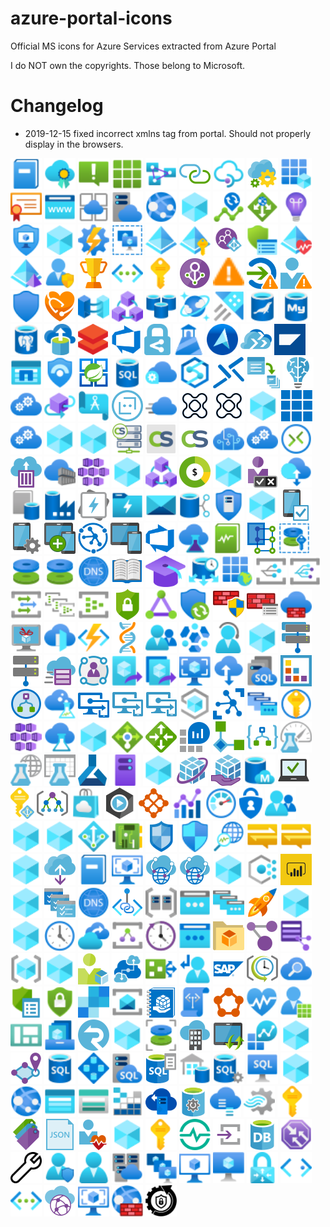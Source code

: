 # azure-portal-icons
Official MS icons for Azure Services extracted from Azure Portal

I do NOT own the copyrights. Those belong to Microsoft.

# Changelog

- 2019-12-15 fixed incorrect xmlns tag from portal. Should not properly display in the browsers.

<div>
<img title='Activity log.svg' src='icons\Activity log.svg' height='50'/>
<img title='Advisor.svg' src='icons\Advisor.svg' height='50'/>
<img title='Alerts.svg' src='icons\Alerts.svg' height='50'/>
<img title='All resources.svg' src='icons\All resources.svg' height='50'/>
<img title='Analysis Services.svg' src='icons\Analysis Services.svg' height='50'/>
<img title='API Connections.svg' src='icons\API Connections.svg' height='50'/>
<img title='API Management services.svg' src='icons\API Management services.svg' height='50'/>
<img title='App Configuration.svg' src='icons\App Configuration.svg' height='50'/>
<img title='App registrations.svg' src='icons\App registrations.svg' height='50'/>
<img title='App Service Certificates.svg' src='icons\App Service Certificates.svg' height='50'/>
<img title='App Service Domains.svg' src='icons\App Service Domains.svg' height='50'/>
<img title='App Service Environments.svg' src='icons\App Service Environments.svg' height='50'/>
<img title='App Service plans.svg' src='icons\App Service plans.svg' height='50'/>
<img title='App Services.svg' src='icons\App Services.svg' height='50'/>
<img title='AppDynamics.svg' src='icons\AppDynamics.svg' height='50'/>
<img title='Application Change Analysis.svg' src='icons\Application Change Analysis.svg' height='50'/>
<img title='Application Gateways.svg' src='icons\Application Gateways.svg' height='50'/>
<img title='Application Insights.svg' src='icons\Application Insights.svg' height='50'/>
<img title='Application security groups.svg' src='icons\Application security groups.svg' height='50'/>
<img title='Aspera Server On Demand.svg' src='icons\Aspera Server On Demand.svg' height='50'/>
<img title='Automation Accounts.svg' src='icons\Automation Accounts.svg' height='50'/>
<img title='Availability sets.svg' src='icons\Availability sets.svg' height='50'/>
<img title='Azure Active Directory.svg' src='icons\Azure Active Directory.svg' height='50'/>
<img title='Azure AD Authentication methods.svg' src='icons\Azure AD Authentication methods.svg' height='50'/>
<img title='Azure AD B2C.svg' src='icons\Azure AD B2C.svg' height='50'/>
<img title='Azure AD Conditional Access.svg' src='icons\Azure AD Conditional Access.svg' height='50'/>
<img title='Azure AD Connect Health.svg' src='icons\Azure AD Connect Health.svg' height='50'/>
<img title='Azure AD Domain Services.svg' src='icons\Azure AD Domain Services.svg' height='50'/>
<img title='Azure AD Identity Protection.svg' src='icons\Azure AD Identity Protection.svg' height='50'/>
<img title='Azure AD Identity Secure Score.svg' src='icons\Azure AD Identity Secure Score.svg' height='50'/>
<img title='Azure AD Named locations.svg' src='icons\Azure AD Named locations.svg' height='50'/>
<img title='Azure AD Password protection.svg' src='icons\Azure AD Password protection.svg' height='50'/>
<img title='Azure AD Privileged Identity Management.svg' src='icons\Azure AD Privileged Identity Management.svg' height='50'/>
<img title='Azure AD Risk detections.svg' src='icons\Azure AD Risk detections.svg' height='50'/>
<img title='Azure AD Risky sign-ins.svg' src='icons\Azure AD Risky sign-ins.svg' height='50'/>
<img title='Azure AD Risky users.svg' src='icons\Azure AD Risky users.svg' height='50'/>
<img title='Azure AD Security.svg' src='icons\Azure AD Security.svg' height='50'/>
<img title='Azure API for FHIR.svg' src='icons\Azure API for FHIR.svg' height='50'/>
<img title='Azure Arc.svg' src='icons\Azure Arc.svg' height='50'/>
<img title='Azure Blockchain Service.svg' src='icons\Azure Blockchain Service.svg' height='50'/>
<img title='Azure Cache for Redis.svg' src='icons\Azure Cache for Redis.svg' height='50'/>
<img title='Azure Cosmos DB.svg' src='icons\Azure Cosmos DB.svg' height='50'/>
<img title='Azure Data Explorer Clusters.svg' src='icons\Azure Data Explorer Clusters.svg' height='50'/>
<img title='Azure Database for MariaDB servers.svg' src='icons\Azure Database for MariaDB servers.svg' height='50'/>
<img title='Azure Database for MySQL servers.svg' src='icons\Azure Database for MySQL servers.svg' height='50'/>
<img title='Azure Database for PostgreSQL servers.svg' src='icons\Azure Database for PostgreSQL servers.svg' height='50'/>
<img title='Azure Database Migration Services.svg' src='icons\Azure Database Migration Services.svg' height='50'/>
<img title='Azure Databricks.svg' src='icons\Azure Databricks.svg' height='50'/>
<img title='Azure DevOps.svg' src='icons\Azure DevOps.svg' height='50'/>
<img title='Azure Information Protection.svg' src='icons\Azure Information Protection.svg' height='50'/>
<img title='Azure Lighthouse.svg' src='icons\Azure Lighthouse.svg' height='50'/>
<img title='Azure Maps Accounts.svg' src='icons\Azure Maps Accounts.svg' height='50'/>
<img title='Azure Migrate.svg' src='icons\Azure Migrate.svg' height='50'/>
<img title='Azure Monitors for SAP Solutions.svg' src='icons\Azure Monitors for SAP Solutions.svg' height='50'/>
<img title='Azure NetApp Files.svg' src='icons\Azure NetApp Files.svg' height='50'/>
<img title='Azure Sentinel.svg' src='icons\Azure Sentinel.svg' height='50'/>
<img title='Azure Spring Cloud.svg' src='icons\Azure Spring Cloud.svg' height='50'/>
<img title='Azure SQL.svg' src='icons\Azure SQL.svg' height='50'/>
<img title='Azure Stack Edge _ Data Box Gateway.svg' src='icons\Azure Stack Edge _ Data Box Gateway.svg' height='50'/>
<img title='Azure Synapse Analytics (formerly SQL DW).svg' src='icons\Azure Synapse Analytics (formerly SQL DW).svg' height='50'/>
<img title='Bastions.svg' src='icons\Bastions.svg' height='50'/>
<img title='Batch accounts.svg' src='icons\Batch accounts.svg' height='50'/>
<img title='Batch AI.svg' src='icons\Batch AI.svg' height='50'/>
<img title='Bing Maps API for Enterprise.svg' src='icons\Bing Maps API for Enterprise.svg' height='50'/>
<img title='Blockchain Data Manager.svg' src='icons\Blockchain Data Manager.svg' height='50'/>
<img title='Blueprints.svg' src='icons\Blueprints.svg' height='50'/>
<img title='Bot Services.svg' src='icons\Bot Services.svg' height='50'/>
<img title='CDN profiles.svg' src='icons\CDN profiles.svg' height='50'/>
<img title='Citrix Virtual Apps Essentials.svg' src='icons\Citrix Virtual Apps Essentials.svg' height='50'/>
<img title='Citrix Virtual Desktops Essentials.svg' src='icons\Citrix Virtual Desktops Essentials.svg' height='50'/>
<img title='Classic Dev Services.svg' src='icons\Classic Dev Services.svg' height='50'/>
<img title='Client apps.svg' src='icons\Client apps.svg' height='50'/>
<img title='Cloud services (classic).svg' src='icons\Cloud services (classic).svg' height='50'/>
<img title='CloudAMQP.svg' src='icons\CloudAMQP.svg' height='50'/>
<img title='CloudMonix.svg' src='icons\CloudMonix.svg' height='50'/>
<img title='CloudSimple Nodes.svg' src='icons\CloudSimple Nodes.svg' height='50'/>
<img title='CloudSimple Services.svg' src='icons\CloudSimple Services.svg' height='50'/>
<img title='CloudSimple Virtual Machines.svg' src='icons\CloudSimple Virtual Machines.svg' height='50'/>
<img title='Cognitive Services.svg' src='icons\Cognitive Services.svg' height='50'/>
<img title='Connected Cache Resources.svg' src='icons\Connected Cache Resources.svg' height='50'/>
<img title='Connections.svg' src='icons\Connections.svg' height='50'/>
<img title='Container instances.svg' src='icons\Container instances.svg' height='50'/>
<img title='Container registries.svg' src='icons\Container registries.svg' height='50'/>
<img title='Container services (deprecated).svg' src='icons\Container services (deprecated).svg' height='50'/>
<img title='Content Moderator.svg' src='icons\Content Moderator.svg' height='50'/>
<img title='Corda.svg' src='icons\Corda.svg' height='50'/>
<img title='Cost Management + Billing.svg' src='icons\Cost Management + Billing.svg' height='50'/>
<img title='Crypteron.svg' src='icons\Crypteron.svg' height='50'/>
<img title='Customer Lockbox for Microsoft Azure.svg' src='icons\Customer Lockbox for Microsoft Azure.svg' height='50'/>
<img title='Data Box.svg' src='icons\Data Box.svg' height='50'/>
<img title='Data Catalog.svg' src='icons\Data Catalog.svg' height='50'/>
<img title='Data factories.svg' src='icons\Data factories.svg' height='50'/>
<img title='Data Lake Analytics.svg' src='icons\Data Lake Analytics.svg' height='50'/>
<img title='Data Lake Storage Gen1.svg' src='icons\Data Lake Storage Gen1.svg' height='50'/>
<img title='Data Share Invitations.svg' src='icons\Data Share Invitations.svg' height='50'/>
<img title='Data Shares.svg' src='icons\Data Shares.svg' height='50'/>
<img title='DDoS protection plans.svg' src='icons\DDoS protection plans.svg' height='50'/>
<img title='Deep Security SaaS.svg' src='icons\Deep Security SaaS.svg' height='50'/>
<img title='Device compliance.svg' src='icons\Device compliance.svg' height='50'/>
<img title='Device configuration.svg' src='icons\Device configuration.svg' height='50'/>
<img title='Device enrollment.svg' src='icons\Device enrollment.svg' height='50'/>
<img title='Device Provisioning Services.svg' src='icons\Device Provisioning Services.svg' height='50'/>
<img title='Devices.svg' src='icons\Devices.svg' height='50'/>
<img title='DevOps Projects.svg' src='icons\DevOps Projects.svg' height='50'/>
<img title='DevTest Labs.svg' src='icons\DevTest Labs.svg' height='50'/>
<img title='Diagnostics settings.svg' src='icons\Diagnostics settings.svg' height='50'/>
<img title='Digital Twins.svg' src='icons\Digital Twins.svg' height='50'/>
<img title='Disk Encryption Sets.svg' src='icons\Disk Encryption Sets.svg' height='50'/>
<img title='Disks (classic).svg' src='icons\Disks (classic).svg' height='50'/>
<img title='Disks.svg' src='icons\Disks.svg' height='50'/>
<img title='DNS zones.svg' src='icons\DNS zones.svg' height='50'/>
<img title='eBooks.svg' src='icons\eBooks.svg' height='50'/>
<img title='Education.svg' src='icons\Education.svg' height='50'/>
<img title='Elastic Job agents.svg' src='icons\Elastic Job agents.svg' height='50'/>
<img title='Enterprise applications.svg' src='icons\Enterprise applications.svg' height='50'/>
<img title='Event Grid Domains.svg' src='icons\Event Grid Domains.svg' height='50'/>
<img title='Event Grid Subscriptions.svg' src='icons\Event Grid Subscriptions.svg' height='50'/>
<img title='Event Grid Topics.svg' src='icons\Event Grid Topics.svg' height='50'/>
<img title='Event Hubs Clusters.svg' src='icons\Event Hubs Clusters.svg' height='50'/>
<img title='Event Hubs.svg' src='icons\Event Hubs.svg' height='50'/>
<img title='Exchange access.svg' src='icons\Exchange access.svg' height='50'/>
<img title='ExpressRoute circuits.svg' src='icons\ExpressRoute circuits.svg' height='50'/>
<img title='Extended Security Updates.svg' src='icons\Extended Security Updates.svg' height='50'/>
<img title='Firewall Manager.svg' src='icons\Firewall Manager.svg' height='50'/>
<img title='Firewall Policies.svg' src='icons\Firewall Policies.svg' height='50'/>
<img title='Firewalls.svg' src='icons\Firewalls.svg' height='50'/>
<img title='Free services.svg' src='icons\Free services.svg' height='50'/>
<img title='Front Doors.svg' src='icons\Front Doors.svg' height='50'/>
<img title='Function App.svg' src='icons\Function App.svg' height='50'/>
<img title='Genomics accounts.svg' src='icons\Genomics accounts.svg' height='50'/>
<img title='Groups.svg' src='icons\Groups.svg' height='50'/>
<img title='HDInsight clusters.svg' src='icons\HDInsight clusters.svg' height='50'/>
<img title='Help + support.svg' src='icons\Help + support.svg' height='50'/>
<img title='Hive Streaming.svg' src='icons\Hive Streaming.svg' height='50'/>
<img title='Host groups.svg' src='icons\Host groups.svg' height='50'/>
<img title='Hosts.svg' src='icons\Hosts.svg' height='50'/>
<img title='HPC caches.svg' src='icons\HPC caches.svg' height='50'/>
<img title='Identity Governance.svg' src='icons\Identity Governance.svg' height='50'/>
<img title='Image definitions.svg' src='icons\Image definitions.svg' height='50'/>
<img title='Image versions.svg' src='icons\Image versions.svg' height='50'/>
<img title='Images.svg' src='icons\Images.svg' height='50'/>
<img title='Import_export jobs.svg' src='icons\Import_export jobs.svg' height='50'/>
<img title='Instance pools.svg' src='icons\Instance pools.svg' height='50'/>
<img title='Integration accounts.svg' src='icons\Integration accounts.svg' height='50'/>
<img title='Integration Service Environments.svg' src='icons\Integration Service Environments.svg' height='50'/>
<img title='Internet Analyzer profiles.svg' src='icons\Internet Analyzer profiles.svg' height='50'/>
<img title='Intune App Protection.svg' src='icons\Intune App Protection.svg' height='50'/>
<img title='Intune for Education.svg' src='icons\Intune for Education.svg' height='50'/>
<img title='Intune.svg' src='icons\Intune.svg' height='50'/>
<img title='IoT Central Applications.svg' src='icons\IoT Central Applications.svg' height='50'/>
<img title='IoT Hub.svg' src='icons\IoT Hub.svg' height='50'/>
<img title='IP Groups.svg' src='icons\IP Groups.svg' height='50'/>
<img title='Key vaults.svg' src='icons\Key vaults.svg' height='50'/>
<img title='Kubernetes services.svg' src='icons\Kubernetes services.svg' height='50'/>
<img title='Lab Services.svg' src='icons\Lab Services.svg' height='50'/>
<img title='LiveArena Broadcast.svg' src='icons\LiveArena Broadcast.svg' height='50'/>
<img title='Load balancers.svg' src='icons\Load balancers.svg' height='50'/>
<img title='Local network gateways.svg' src='icons\Local network gateways.svg' height='50'/>
<img title='Log Analytics workspaces.svg' src='icons\Log Analytics workspaces.svg' height='50'/>
<img title='Logic Apps Custom Connector.svg' src='icons\Logic Apps Custom Connector.svg' height='50'/>
<img title='Logic Apps.svg' src='icons\Logic Apps.svg' height='50'/>
<img title='Machine Learning Studio (classic) web service plans.svg' src='icons\Machine Learning Studio (classic) web service plans.svg' height='50'/>
<img title='Machine Learning Studio (classic) web services.svg' src='icons\Machine Learning Studio (classic) web services.svg' height='50'/>
<img title='Machine Learning Studio (classic) workspaces.svg' src='icons\Machine Learning Studio (classic) workspaces.svg' height='50'/>
<img title='Machine Learning.svg' src='icons\Machine Learning.svg' height='50'/>
<img title='Machines - Azure Arc.svg' src='icons\Machines - Azure Arc.svg' height='50'/>
<img title='Mailjet Email Service.svg' src='icons\Mailjet Email Service.svg' height='50'/>
<img title='Managed applications center (preview).svg' src='icons\Managed applications center (preview).svg' height='50'/>
<img title='Managed applications.svg' src='icons\Managed applications.svg' height='50'/>
<img title='Managed databases.svg' src='icons\Managed databases.svg' height='50'/>
<img title='Managed Desktop.svg' src='icons\Managed Desktop.svg' height='50'/>
<img title='Managed Identities.svg' src='icons\Managed Identities.svg' height='50'/>
<img title='Management groups.svg' src='icons\Management groups.svg' height='50'/>
<img title='Marketplace.svg' src='icons\Marketplace.svg' height='50'/>
<img title='Media Services.svg' src='icons\Media Services.svg' height='50'/>
<img title='Mesh applications.svg' src='icons\Mesh applications.svg' height='50'/>
<img title='Metrics.svg' src='icons\Metrics.svg' height='50'/>
<img title='Monitor.svg' src='icons\Monitor.svg' height='50'/>
<img title='Multi-Factor Authentication.svg' src='icons\Multi-Factor Authentication.svg' height='50'/>
<img title='My customers.svg' src='icons\My customers.svg' height='50'/>
<img title='MyCloudIT - Azure Desktop Hosting.svg' src='icons\MyCloudIT - Azure Desktop Hosting.svg' height='50'/>
<img title='MyGet - Hosted NuGet, NPM, Bower and Vsix.svg' src='icons\MyGet - Hosted NuGet, NPM, Bower and Vsix.svg' height='50'/>
<img title='NAT gateways.svg' src='icons\NAT gateways.svg' height='50'/>
<img title='Network interfaces.svg' src='icons\Network interfaces.svg' height='50'/>
<img title='Network security groups (classic).svg' src='icons\Network security groups (classic).svg' height='50'/>
<img title='Network security groups.svg' src='icons\Network security groups.svg' height='50'/>
<img title='Network Watcher.svg' src='icons\Network Watcher.svg' height='50'/>
<img title='Notification Hub Namespaces.svg' src='icons\Notification Hub Namespaces.svg' height='50'/>
<img title='Notification Hubs.svg' src='icons\Notification Hubs.svg' height='50'/>
<img title='nuu_bit CDN.svg' src='icons\nuu_bit CDN.svg' height='50'/>
<img title='On-premises Data Gateways.svg' src='icons\On-premises Data Gateways.svg' height='50'/>
<img title='Operation log (classic).svg' src='icons\Operation log (classic).svg' height='50'/>
<img title='OS images (classic).svg' src='icons\OS images (classic).svg' height='50'/>
<img title='Peering Services.svg' src='icons\Peering Services.svg' height='50'/>
<img title='Peerings.svg' src='icons\Peerings.svg' height='50'/>
<img title='PokitDok Platform.svg' src='icons\PokitDok Platform.svg' height='50'/>
<img title='Policy.svg' src='icons\Policy.svg' height='50'/>
<img title='Power BI Embedded.svg' src='icons\Power BI Embedded.svg' height='50'/>
<img title='Power Platform.svg' src='icons\Power Platform.svg' height='50'/>
<img title='Preview features.svg' src='icons\Preview features.svg' height='50'/>
<img title='Private DNS zones.svg' src='icons\Private DNS zones.svg' height='50'/>
<img title='Private Link.svg' src='icons\Private Link.svg' height='50'/>
<img title='Proximity placement groups.svg' src='icons\Proximity placement groups.svg' height='50'/>
<img title='Public IP addresses.svg' src='icons\Public IP addresses.svg' height='50'/>
<img title='Public IP Prefixes.svg' src='icons\Public IP Prefixes.svg' height='50'/>
<img title='Quickstart Center.svg' src='icons\Quickstart Center.svg' height='50'/>
<img title='RavenHQ.svg' src='icons\RavenHQ.svg' height='50'/>
<img title='Raygun.svg' src='icons\Raygun.svg' height='50'/>
<img title='Recent.svg' src='icons\Recent.svg' height='50'/>
<img title='Recovery Services vaults.svg' src='icons\Recovery Services vaults.svg' height='50'/>
<img title='Relays.svg' src='icons\Relays.svg' height='50'/>
<img title='Reservations.svg' src='icons\Reservations.svg' height='50'/>
<img title='Reserved IP addresses (classic).svg' src='icons\Reserved IP addresses (classic).svg' height='50'/>
<img title='Resource Explorer.svg' src='icons\Resource Explorer.svg' height='50'/>
<img title='Resource Graph Explorer.svg' src='icons\Resource Graph Explorer.svg' height='50'/>
<img title='Resource Graph queries.svg' src='icons\Resource Graph queries.svg' height='50'/>
<img title='Resource groups.svg' src='icons\Resource groups.svg' height='50'/>
<img title='RevAPM CDN.svg' src='icons\RevAPM CDN.svg' height='50'/>
<img title='Roles.svg' src='icons\Roles.svg' height='50'/>
<img title='Rollouts.svg' src='icons\Rollouts.svg' height='50'/>
<img title='Route filters.svg' src='icons\Route filters.svg' height='50'/>
<img title='Route tables.svg' src='icons\Route tables.svg' height='50'/>
<img title='SAP HANA on Azure.svg' src='icons\SAP HANA on Azure.svg' height='50'/>
<img title='Scheduler Job Collections.svg' src='icons\Scheduler Job Collections.svg' height='50'/>
<img title='Search services.svg' src='icons\Search services.svg' height='50'/>
<img title='Security Baselines.svg' src='icons\Security Baselines.svg' height='50'/>
<img title='Security Center.svg' src='icons\Security Center.svg' height='50'/>
<img title='SendGrid Accounts.svg' src='icons\SendGrid Accounts.svg' height='50'/>
<img title='Service Bus.svg' src='icons\Service Bus.svg' height='50'/>
<img title='Service catalog managed application definitions.svg' src='icons\Service catalog managed application definitions.svg' height='50'/>
<img title='Service endpoint policies.svg' src='icons\Service endpoint policies.svg' height='50'/>
<img title='Service Fabric clusters.svg' src='icons\Service Fabric clusters.svg' height='50'/>
<img title='Service Health.svg' src='icons\Service Health.svg' height='50'/>
<img title='Service providers.svg' src='icons\Service providers.svg' height='50'/>
<img title='Shared dashboards.svg' src='icons\Shared dashboards.svg' height='50'/>
<img title='Shared image galleries.svg' src='icons\Shared image galleries.svg' height='50'/>
<img title='SignalR.svg' src='icons\SignalR.svg' height='50'/>
<img title='Signiant Flight.svg' src='icons\Signiant Flight.svg' height='50'/>
<img title='Snapshots.svg' src='icons\Snapshots.svg' height='50'/>
<img title='Software as a Service (SaaS).svg' src='icons\Software as a Service (SaaS).svg' height='50'/>
<img title='Software updates.svg' src='icons\Software updates.svg' height='50'/>
<img title='Solutions.svg' src='icons\Solutions.svg' height='50'/>
<img title='SparkPost.svg' src='icons\SparkPost.svg' height='50'/>
<img title='Spatial Anchors Accounts.svg' src='icons\Spatial Anchors Accounts.svg' height='50'/>
<img title='SQL databases.svg' src='icons\SQL databases.svg' height='50'/>
<img title='SQL elastic pools.svg' src='icons\SQL elastic pools.svg' height='50'/>
<img title='SQL managed instances.svg' src='icons\SQL managed instances.svg' height='50'/>
<img title='SQL Server registries.svg' src='icons\SQL Server registries.svg' height='50'/>
<img title='SQL Server stretch databases.svg' src='icons\SQL Server stretch databases.svg' height='50'/>
<img title='SQL servers.svg' src='icons\SQL servers.svg' height='50'/>
<img title='SQL virtual machines.svg' src='icons\SQL virtual machines.svg' height='50'/>
<img title='Stackify.svg' src='icons\Stackify.svg' height='50'/>
<img title='Static Apps.svg' src='icons\Static Apps.svg' height='50'/>
<img title='Storage accounts (classic).svg' src='icons\Storage accounts (classic).svg' height='50'/>
<img title='Storage accounts.svg' src='icons\Storage accounts.svg' height='50'/>
<img title='Storage explorer.svg' src='icons\Storage explorer.svg' height='50'/>
<img title='Storage Sync Services.svg' src='icons\Storage Sync Services.svg' height='50'/>
<img title='StorSimple Data Managers.svg' src='icons\StorSimple Data Managers.svg' height='50'/>
<img title='StorSimple Device Managers.svg' src='icons\StorSimple Device Managers.svg' height='50'/>
<img title='Stream Analytics jobs.svg' src='icons\Stream Analytics jobs.svg' height='50'/>
<img title='Subscriptions.svg' src='icons\Subscriptions.svg' height='50'/>
<img title='Tags.svg' src='icons\Tags.svg' height='50'/>
<img title='Templates.svg' src='icons\Templates.svg' height='50'/>
<img title='Tenant status.svg' src='icons\Tenant status.svg' height='50'/>
<img title='The Identity Hub.svg' src='icons\The Identity Hub.svg' height='50'/>
<img title='Time Series Insights access policies.svg' src='icons\Time Series Insights access policies.svg' height='50'/>
<img title='Time Series Insights environments.svg' src='icons\Time Series Insights environments.svg' height='50'/>
<img title='Time Series Insights event sources.svg' src='icons\Time Series Insights event sources.svg' height='50'/>
<img title='Time Series Insights reference data sets.svg' src='icons\Time Series Insights reference data sets.svg' height='50'/>
<img title='Traffic Manager profiles.svg' src='icons\Traffic Manager profiles.svg' height='50'/>
<img title='Troubleshoot.svg' src='icons\Troubleshoot.svg' height='50'/>
<img title='User privacy.svg' src='icons\User privacy.svg' height='50'/>
<img title='Users.svg' src='icons\Users.svg' height='50'/>
<img title='Virtual clusters.svg' src='icons\Virtual clusters.svg' height='50'/>
<img title='Virtual machine scale sets.svg' src='icons\Virtual machine scale sets.svg' height='50'/>
<img title='Virtual machines (classic).svg' src='icons\Virtual machines (classic).svg' height='50'/>
<img title='Virtual machines.svg' src='icons\Virtual machines.svg' height='50'/>
<img title='Virtual network gateways.svg' src='icons\Virtual network gateways.svg' height='50'/>
<img title='Virtual networks (classic).svg' src='icons\Virtual networks (classic).svg' height='50'/>
<img title='Virtual networks.svg' src='icons\Virtual networks.svg' height='50'/>
<img title='Virtual WANs.svg' src='icons\Virtual WANs.svg' height='50'/>
<img title='VM images (classic).svg' src='icons\VM images (classic).svg' height='50'/>
<img title='Web Application Firewall policies (WAF).svg' src='icons\Web Application Firewall policies (WAF).svg' height='50'/>
<img title='Windows 10 IoT Core Services.svg' src='icons\Windows 10 IoT Core Services.svg' height='50'/>
</div>